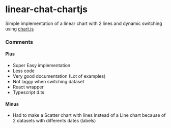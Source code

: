 # linear-chat-chartjs

Simple implementation of a linear chart with 2 lines and dynamic switching using [chart.js](https://www.chartjs.org/)

### Comments

#### Plus
- Super Easy implementation
- Less code
- Very good documentation (Lot of examples)
- Not laggy when switching dataset
- React wrapper
- Typescript d.ts

#### Minus
- Had to make a Scatter chart with lines instead of a Line chart because of 2 datasets with differents dates (labels) 
